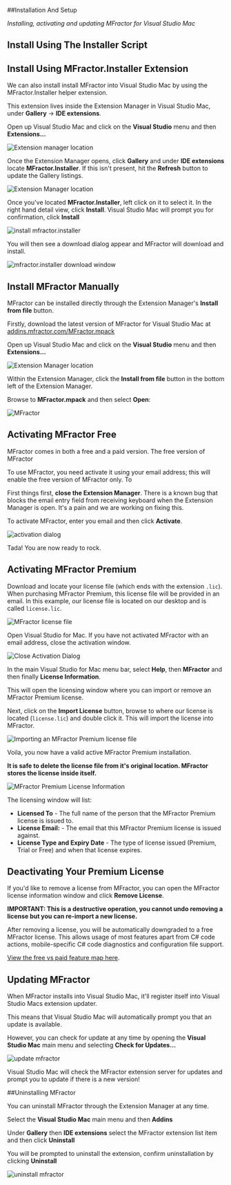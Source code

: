 
##Installation And Setup

*Installing, activating and updating MFractor for Visual Studio Mac*

## Install Using The Installer Script


## Install Using MFractor.Installer Extension

We can also install install MFractor into Visual Studio Mac by using the MFractor.Installer helper extension.

This extension lives inside the Extension Manager in Visual Studio Mac, under **Gallery** -> **IDE extensions**.

Open up Visual Studio Mac and click on the **Visual Studio** menu and then **Extensions...**

![Extension manager location](img/setup/addin-manager-menu.png)

Once the Extension Manager opens, click **Gallery** and under **IDE extensions** locate **MFractor.Installer**. If this isn't present, hit the **Refresh** button to update the Gallery listings.

![Extension Manager location](img/setup/mfractor-installer-location.png)

Once you've located **MFractor.Installer**, left click on it to select it. In the right hand detail view, click **Install**. Visual Studio Mac will prompt you for confirmation, click **Install**

![install mfractor.installer](img/setup/install-mfractor-installer.png)

You will then see a download dialog appear and MFractor will download and install.

![mfractor.installer download window](img/setup/mfractor-installer-download-window.png)

## Install MFractor Manually

MFractor can be installed directly through the Extension Manager's **Install from file** button.

Firstly, download the latest version of MFractor for Visual Studio Mac at [addins.mfractor.com/MFractor.mpack](addins.mfractor.com/MFractor.mpack)

Open up Visual Studio Mac and click on the **Visual Studio** menu and then **Extensions...**

![Extension Manager location](img/setup/addin-manager-menu.png)

Within the Extension Manager, click the **Install from file** button in the bottom left of the Extension Manager.

Browse to **MFractor.mpack** and then select **Open**:

![MFractor](/img/setup/install-mfractor.gif)

## Activating MFractor Free

MFractor comes in both a free and a paid version. The free version of MFractor

To use MFractor, you need activate it using your email address; this will enable the free version of MFractor only. To

First things first, **close the Extension Manager**. There is a known bug that blocks the email entry field from receiving keyboard when the Extension Manager is open. It's a pain and we are working on fixing this.

To activate MFractor, enter you email and then click **Activate**.

![activation dialog](img/setup/mfractor-activation-dialog.png)

Tada! You are now ready to rock.

## Activating MFractor Premium

Download and locate your license file (which ends with the extension `.lic`). When purchasing MFractor Premium, this license file will be provided in an email. In this example, our license file is located on our desktop and is called `license.lic`.

 ![MFractor license file](/img/licensing/license-file.png)

Open Visual Studio for Mac. If you have not activated MFractor with an email address, close the activation window.

 ![Close Activation Dialog](/img/licensing/close-activation-dialog.png)

In the main Visual Studio for Mac menu bar, select **Help**, then **MFractor** and then finally **License Information**.

This will open the licensing window where you can import or remove an MFractor Premium license.

Next, click on the **Import License** button, browse to where our license is located (`license.lic`) and double click it. This will import the license into MFractor.

![Importing an MFractor Premium license file](/img/licensing/import-licesne.gif)

Voila, you now have a valid active MFractor Premium installation.

**It is safe to delete the license file from it's original location. MFractor stores the license inside itself.**

![MFractor Premium License Information](/img/licensing/valid-license.png)

The licensing window will list:

 * **Licensed To** - The full name of the person that the MFractor Premium license is issued to.
 * **License Email:** - The email that this MFractor Premium license is issued against.
 * **License Type and Expiry Date** - The type of license issued (Premium, Trial or Free) and when that license expires.

## Deactivating Your Premium License

If you'd like to remove a license from MFractor, you can open the MFractor license information window and click **Remove License**.

**IMPORTANT: This is a destructive operation, you cannot undo removing a license but you can re-import a new license.**

After removing a license, you will be automatically downgraded to a free MFractor license. This allows usage of most features apart from C# code actions, mobile-specific C# code diagnostics and configuration file support.

[View the free vs paid feature map here](/mfractor-premium.md#feature-map).

## Updating MFractor

When MFractor installs into Visual Studio Mac, it'll register itself into Visual Studio Macs extension updater.

This means that Visual Studio Mac will automatically prompt you that an update is available.

However, you can check for update at any time by opening the **Visual Studio Mac** main menu and selecting **Check for Updates...**

![update mfractor](img/setup/update-mfractor.png)

Visual Studio Mac will check the MFractor extension server for updates and prompt you to update if there is a new version!

##Uninstalling MFractor

You can uninstall MFractor through the Extension Manager at any time.

Select the **Visual Studio Mac** main menu and then **Addins**

Under **Gallery** then **IDE extensions** select the MFractor extension list item and then click **Uninstall**

You will be prompted to uninstall the extension, confirm uninstallation by clicking **Uninstall**

![uninstall mfractor ](img/setup/uninstall-mfractor.png)
